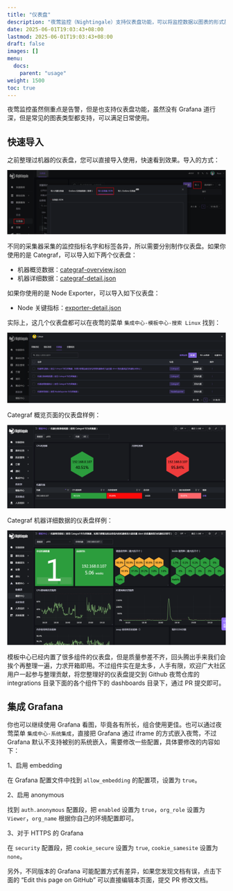 ```yaml
---
title: "仪表盘"
description: "夜莺监控（Nightingale）支持仪表盘功能，可以将监控数据以图表的形式展示出来。通过仪表盘，用户可以直观地查看各类监控指标的变化趋势和状态。"
date: 2025-06-01T19:03:43+08:00
lastmod: 2025-06-01T19:03:43+08:00
draft: false
images: []
menu:
  docs:
    parent: "usage"
weight: 1500
toc: true
---
```


夜莺监控虽然侧重点是告警，但是也支持仪表盘功能，虽然没有 Grafana 道行深，但是常见的图表类型都支持，可以满足日常使用。

## 快速导入

之前整理过机器的仪表盘，您可以直接导入使用，快速看到效果。导入的方式：

<img src="/img/usage/dashboard/01.png" alt="导入仪表盘"/>

不同的采集器采集的监控指标名字和标签各异，所以需要分别制作仪表盘。如果你使用的是 Categraf，可以导入如下两个仪表盘：

- 机器概览数据：[categraf-overview.json](https://github.com/ccfos/nightingale/blob/main/integrations/Linux/dashboards/categraf-overview.json)
- 机器详细数据：[categraf-detail.json](https://github.com/ccfos/nightingale/blob/main/integrations/Linux/dashboards/categraf-detail.json)

如果你使用的是 Node Exporter，可以导入如下仪表盘：

- Node 关键指标：[exporter-detail.json](https://github.com/ccfos/nightingale/blob/main/integrations/Linux/dashboards/exporter-detail.json)

实际上，这几个仪表盘都可以在夜莺的菜单 `集成中心-模板中心-搜索 Linux` 找到：

<img src="/img/usage/dashboard/02.png" alt="Linux 仪表盘"/>

Categraf 概览页面的仪表盘样例：

<img src="/img/usage/dashboard/03.png" alt="Categraf 概览页面"/>

Categraf 机器详细数据的仪表盘样例：

<img src="/img/usage/dashboard/04.png" alt="Categraf 详细数据"/>

模板中心已经内置了很多组件的仪表盘，但是质量参差不齐，回头腾出手来我们会挨个再整理一遍，力求开箱即用。不过组件实在是太多，人手有限，欢迎广大社区用户一起参与整理贡献，将您整理好的仪表盘提交到 Github 夜莺仓库的 integrations 目录下面的各个组件下的 dashboards 目录下，通过 PR 提交即可。

## 集成 Grafana

你也可以继续使用 Grafana 看图，毕竟各有所长，组合使用更佳。也可以通过夜莺菜单 `集成中心-系统集成`，直接把 Grafana 通过 iframe 的方式嵌入夜莺，不过 Grafana 默认不支持被别的系统嵌入，需要修改一些配置，具体要修改的内容如下：

1、启用 embedding

在 Grafana 配置文件中找到 `allow_embedding` 的配置项，设置为 `true`。

2、启用 anonymous

找到 `auth.anonymous` 配置段，把 `enabled` 设置为 `true`，`org_role` 设置为 `Viewer`，`org_name` 根据你自己的环境配置即可。

3、对于 HTTPS 的 Grafana

在 `security` 配置段，把 `cookie_secure` 设置为 `true`, `cookie_samesite` 设置为 `none`。

另外，不同版本的 Grafana 可能配置方式有差异，如果您发现文档有误，点击下面的 “Edit this page on GitHub” 可以直接编辑本页面，提交 PR 修改文档。